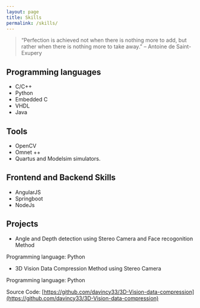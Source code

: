 ```yaml
---
layout: page
title: Skills
permalink: /skills/
---
```



> “Perfection is achieved not when there is nothing more to add, but rather when there is nothing more to take away.” – Antoine de Saint-Exupery

## Programming languages
- C/C++
- Python
- Embedded C
- VHDL
- Java

## Tools
- OpenCV
- Omnet ++
- Quartus and Modelsim simulators.

## Frontend and Backend Skills
- AngularJS
- Springboot
- NodeJs


## Projects

- Angle and Depth detection using Stereo Camera and Face recogonition Method

Programming language: Python

- 3D Vision Data Compression Method using Stereo Camera

Programming language: Python

Source Code: [https://github.com/davincy33/3D-Vision-data-compression](https://github.com/davincy33/3D-Vision-data-compression)




